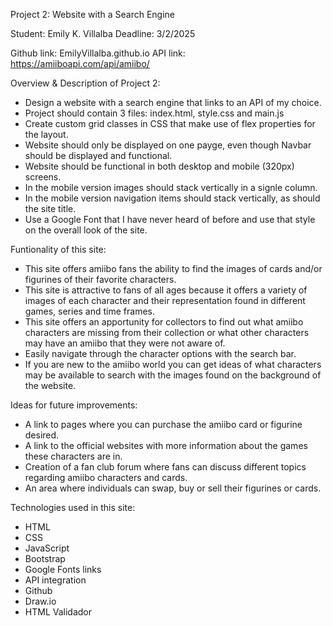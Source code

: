 Project 2: Website with a Search Engine

Student: Emily K. Villalba
Deadline: 3/2/2025

Github link: EmilyVillalba.github.io
API link: https://amiiboapi.com/api/amiibo/  

Overview & Description of Project 2:
- Design a website with a search engine that links to an API of my choice.
- Project should contain 3 files: index.html, style.css and main.js
- Create custom grid classes in CSS that make use of flex properties for the layout.
- Website should only be displayed on one payge, even though Navbar should be displayed and functional.
- Website should be functional in both desktop and mobile (320px) screens.
- In the mobile version images should stack vertically in a signle column.
- In the mobile version navigation items should stack vertically, as should the site title.
- Use a Google Font that I have never heard of before and use that style on the overall look of the site.

Funtionality of this site:
- This site offers amiibo fans the ability to find the images of cards and/or figurines of their favorite characters.
- This site is attractive to fans of all ages because it offers a variety of images of each character and their representation found in different games, series and time frames.
- This site offers an apportunity for collectors to find out what amiibo characters are missing from their collection or what other characters may have an amiibo that they were not aware of.
- Easily navigate through the character options with the search bar.
- If you are new to the amiibo world you can get ideas of what characters may be available to search with the images found on the background of the website.

Ideas for future improvements:
- A link to pages where you can purchase the amiibo card or figurine desired.
- A link to the official websites with more information about the games these characters are in.
- Creation of a fan club forum where fans can discuss different topics regarding amiibo characters and cards.
- An area where individuals can swap, buy or sell their figurines or cards.

Technologies used in this site:
- HTML
- CSS
- JavaScript
- Bootstrap
- Google Fonts links
- API integration
- Github
- Draw.io
- HTML Validador
